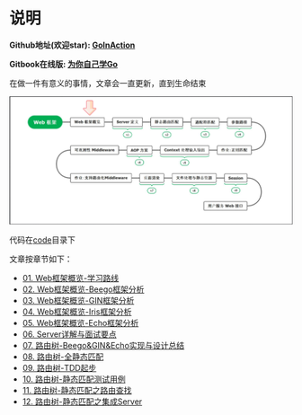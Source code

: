 # 说明

**Github地址(欢迎star): [GoInAction](https://github.com/step-by-step-wiki/GoInAction)**

**Gitbook在线版: [为你自己学Go](https://www.step-by-step.wiki)**

在做一件有意义的事情，文章会一直更新，直到生命结束

![Web框架概览](./img/1.Web框架概览-学习路线/Web框架概览.png)

代码在[code](code)目录下

文章按章节如下：

- [01. Web框架概览-学习路线](1.%20Web框架概览-学习路线.md)
- [02. Web框架概览-Beego框架分析](2.%20Web框架概览-Beego框架分析.md)
- [03. Web框架概览-GIN框架分析](3.%20Web框架概览-GIN框架分析.md)
- [04. Web框架概览-Iris框架分析](4.%20Web框架概览-Iris框架分析.md)
- [05. Web框架概览-Echo框架分析](5.%20Web框架概览-Echo框架分析.md)
- [06. Server详解与面试要点](6.%20Server详解与面试要点.md)
- [07. 路由树-Beego&GIN&Echo实现与设计总结](7.%20路由树-Beego&GIN&Echo实现与设计总结.md)
- [08. 路由树-全静态匹配](8.%20路由树-全静态匹配.md)
- [09. 路由树-TDD起步](9.%20路由树-TDD起步.md)
- [10. 路由树-静态匹配测试用例](10.%20路由树-静态匹配测试用例.md)
- [11. 路由树-静态匹配之路由查找](11.%20路由树-静态匹配之路由查找.md)
- [12. 路由树-静态匹配之集成Server](12.%20路由树-静态匹配之集成Server.md)